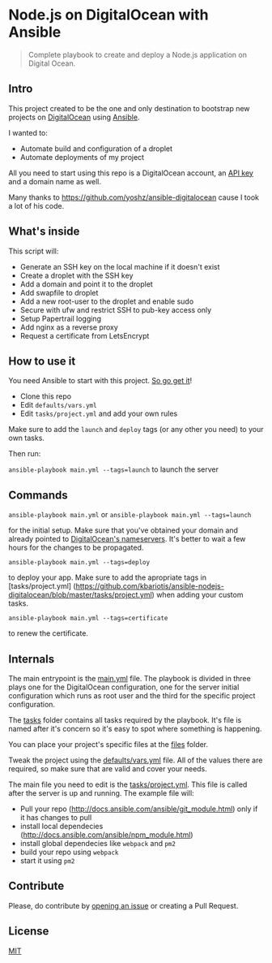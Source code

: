 # Node.js on DigitalOcean with Ansible
> Complete playbook to create and deploy a Node.js application on Digital Ocean.

## Intro
This project created to be the one and only destination to bootstrap new projects on [DigitalOcean](digitalocean.com) 
using [Ansible](https://www.ansible.com/).

I wanted to:
* Automate build and configuration of a droplet
* Automate deployments of my project

All you need to start using this repo is a DigitalOcean account, 
an [API key](https://cloud.digitalocean.com/settings/applications) and 
a domain name as well.

Many thanks to https://github.com/yoshz/ansible-digitalocean cause I took a lot of his code.

## What's inside
This script will:

* Generate an SSH key on the local machine if it doesn't exist
* Create a droplet with the SSH key
* Add a domain and point it to the droplet
* Add swapfile to droplet
* Add a new root-user to the droplet and enable sudo
* Secure with ufw and restrict SSH to pub-key access only
* Setup Papertrail logging
* Add nginx as a reverse proxy
* Request a certificate from LetsEncrypt

## How to use it
You need Ansible to start with this project. [So go get it](http://docs.ansible.com/ansible/intro_getting_started.html)!

* Clone this repo
* Edit `defaults/vars.yml`
* Edit `tasks/project.yml` and add your own rules

Make sure to add the `launch` and `deploy` tags (or any other you need) to your own tasks.

Then run:

`ansible-playbook main.yml --tags=launch` to launch the server

## Commands

`ansible-playbook main.yml` or `ansible-playbook main.yml --tags=launch`

for the initial setup. Make sure that you've obtained your domain and already pointed 
to [DigitalOcean's nameservers](https://www.digitalocean.com/community/tutorials/how-to-point-to-digitalocean-nameservers-from-common-domain-registrars). 
It's better to wait a few hours for the changes to be propagated.

`ansible-playbook main.yml --tags=deploy` 

to deploy your app. Make sure to add the apropriate tags in 
[tasks/project.yml] (https://github.com/kbariotis/ansible-nodejs-digitalocean/blob/master/tasks/project.yml) 
when adding your custom tasks.

`ansible-playbook main.yml --tags=certificate` 

to renew the certificate.

## Internals
The main entrypoint is the [main.yml](https://github.com/kbariotis/ansible-nodejs-digitalocean/blob/master/main.yml) 
file. The playbook is divided in three plays one 
for the DigitalOcean configuration, one for the server initial configuration which runs as 
root user and the third for the specific project configuration.

The [tasks](https://github.com/kbariotis/ansible-nodejs-digitalocean/blob/master/tasks)
folder contains all tasks required by the playbook. It's file is named 
after it's concern so it's easy to spot where something is happening.

You can place your project's specific files at the [files](https://github.com/kbariotis/ansible-nodejs-digitalocean/blob/master/files) 
folder.

Tweak the project using the [defaults/vars.yml](https://github.com/kbariotis/ansible-nodejs-digitalocean/blob/master/defaults/vars.yml) 
file. All of the values there are required, so make sure that are valid and cover your needs.

The main file you need to edit is the [tasks/project.yml](https://github.com/kbariotis/ansible-nodejs-digitalocean/blob/master/tasks/project.yml).
This file is called after the server is up and running. The example file will:

* Pull your repo (http://docs.ansible.com/ansible/git_module.html) only if it has changes to pull
* install local dependecies (http://docs.ansible.com/ansible/npm_module.html)
* install global dependecies like `webpack` and `pm2`
* build your repo using `webpack`
* start it using `pm2`

## Contribute
Please, do contribute by [opening an issue](https://github.com/kbariotis/ansible-nodejs-digitalocean/issue) 
or creating a Pull Request.

## License
[MIT](https://github.com/kbariotis/ansible-nodejs-digitalocean/blob/master/LICENSE.md)
